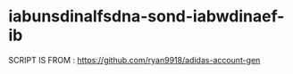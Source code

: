# iabunsdinalfsdna-sond-iabwdinaef-ib
SCRIPT IS FROM : https://github.com/ryan9918/adidas-account-gen
